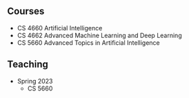 ## Courses

- CS 4660 Artificial Intelligence
- CS 4662 Advanced Machine Learning and Deep Learning
- CS 5660 Advanced Topics in Artificial Intelligence

## Teaching

- Spring 2023
  - CS 5660
